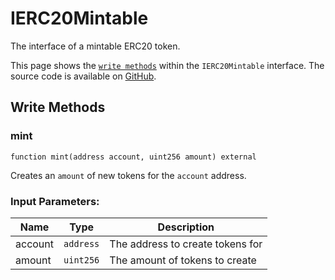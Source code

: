 # IERC20Mintable

The interface of a mintable ERC20 token.

This page shows the [`write methods`](#write-methods) within the `IERC20Mintable` interface. The source code is available on [GitHub](https://github.com/aave/gho/blob/main/src/contracts/gho/interfaces/IERC20Mintable.sol).

## Write Methods

### mint

```solidity
function mint(address account, uint256 amount) external
```

Creates an `amount` of new tokens for the `account` address.

### Input Parameters:

| Name    | Type      | Description                      |
| ------- | --------- | -------------------------------- |
| account | `address` | The address to create tokens for |
| amount  | `uint256` | The amount of tokens to create   |

